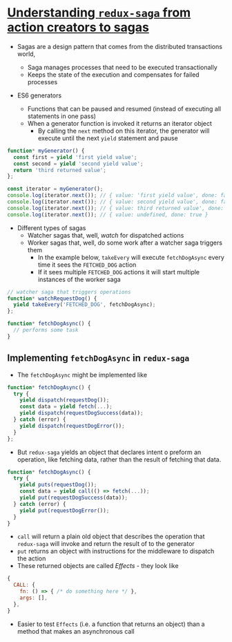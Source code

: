 # [Understanding `redux-saga` from action creators to sagas](https://blog.logrocket.com/understanding-redux-saga-from-action-creators-to-sagas-2587298b5e71)

* Sagas are a design pattern that comes from the distributed transactions world,
  * Saga manages processes that need to be executed transactionally
  * Keeps the state of the execution and compensates for failed processes

* ES6 generators
  * Functions that can be paused and resumed (instead of executing all statements in one pass)
  * When a generator function is invoked it returns an iterator object
    * By calling the `next` method on this iterator, the generator will execute until the next `yield` statement and pause

```javascript
function* myGenerator() {
  const first = yield 'first yield value';
  const second = yield 'second yield value';
  return 'third returned value';
};

const iterator = myGenerator();
console.log(iterator.next()); // { value: 'first yield value', done: false }
console.log(iterator.next()); // { value: second yield value', done: false }
console.log(iterator.next()); // { value: third returned value', done: false }
console.log(iterator.next()); // { value: undefined, done: true }
```

* Different types of sagas
  * Watcher sagas that, well, *watch* for dispatched actions
  * Worker sagas that, well, do some work after a watcher saga triggers them
    * In the example below, `takeEvery` will execute `fetchDogAsync` every time it sees the `FETCHED_DOG` action
    * If it sees multiple `FETCHED_DOG` actions it will start multiple instances of the worker saga

```javascript
// watcher saga that triggers operations
function* watchRequestDog() {
  yield takeEvery('FETCHED_DOG', fetchDogAsync);
};

function* fetchDogAsync() {
  // performs some task
}
```

## Implementing `fetchDogAsync` in `redux-saga`

* The `fetchDogAsync` might be implemented like

```javascript
function* fetchDogAsync() {
  try {
    yield dispatch(requestDog());
    const data = yield fetch(...);
    yield dispatch(requestDogSuccess(data));
  } catch (error) {
    yield dispatch(requestDogError());
  }
};
```

* But `redux-saga` yields an object that declares intent o preform an operation, like fetching data, rather than the result of fetching that data.

```javascript
function* fetchDogAsync() {
  try {
    yield puts(requestDog());
    const data = yield call(() => fetch(...));
    yield put(requestDogSuccess(data));
  } catch (error) {
    yield put(requestDogError());
  }
}
```

* `call` will return a plain old object that describes the operation that `redux-saga` will invoke and return the result of to the generator
* `put` returns an object with instructions for the middleware to dispatch the action
* These returned objects are called *Effects* - they look like

```javascript
{
  CALL: {
    fn: () => { /* do something here */ },
    args: [],
  },
}
```

* Easier to test `Effects` (i.e. a function that returns an object) than a method that makes an asynchronous call
